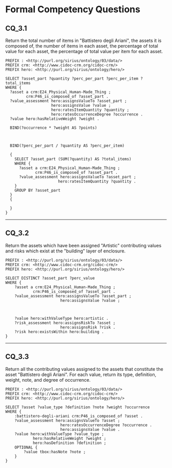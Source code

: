 # Formal Competency Questions
## CQ_3.1
Return the total number of items in "Battistero degli Ariani", the assets it is composed of, the number of items in each asset, the percentage of total value for each asset, the percentage of total value per item for each asset.

```SPARQL
PREFIX : <http://purl.org/sirius/ontology/03/data/>
PREFIX crm: <http://www.cidoc-crm.org/cidoc-crm/>
PREFIX hero: <http://purl.org/sirius/ontology/hero/>

SELECT ?asset_part ?quantity ?perc_per_part ?perc_per_item ?total_items
WHERE {
  ?asset a crm:E24_Physical_Human-Made_Thing ;
         crm:P46_is_composed_of ?asset_part .
  ?value_assessment hero:assignsValueTo ?asset_part ;
                    hero:assignsValue ?value ;
                    hero:ratesItemQuantity ?quantity ;
                    hero:ratesOccurrenceDegree ?occurrence .
  ?value hero:hasRelativeWeight ?weight .
  
  BIND(?occurrence * ?weight AS ?points)



  BIND(?perc_per_part / ?quantity AS ?perc_per_item)

  {
    SELECT ?asset_part (SUM(?quantity) AS ?total_items)
    WHERE {
      ?asset a crm:E24_Physical_Human-Made_Thing ;
             crm:P46_is_composed_of ?asset_part .
      ?value_assessment hero:assignsValueTo ?asset_part ;
                       hero:ratesItemQuantity ?quantity .
    }
    GROUP BY ?asset_part
  }
  {

  }
}
```

***

## CQ_3.2
Return the assets which have been assigned "Artistic" contributing values and risks which exist at the "building" layer of enclosure.

```SPARQL
PREFIX : <http://purl.org/sirius/ontology/03/data/>
PREFIX crm: <http://www.cidoc-crm.org/cidoc-crm/>
PREFIX hero: <http://purl.org/sirius/ontology/hero/>

SELECT DISTINCT ?asset_part ?perc_value
WHERE {
    ?asset a crm:E24_Physical_Human-Made_Thing ;
            crm:P46_is_composed_of ?asset_part .
    ?value_assessment hero:assignsValueTo ?asset_part ;
                        hero:assignsValue ?value ;

                        

    ?value hero:withValueType hero:artistic .
    ?risk_assessment hero:assignsRiskTo ?asset ;
                        hero:assignsRisk ?risk .
    ?risk hero:existsWithin hero:building .
}
```

***

## CQ_3.3
Return all the contributing values assigned to the assets that constitute the asset "Battistero degli Ariani". For each value, return its type, definition, weight, note, and degree of occurrence.

```SPARQL
PREFIX : <http://purl.org/sirius/ontology/03/data/>
PREFIX crm: <http://www.cidoc-crm.org/cidoc-crm/>
PREFIX hero: <http://purl.org/sirius/ontology/hero/>

SELECT ?asset ?value_type ?definition ?note ?weight ?occurrence
WHERE {
    :battistero-degli-ariani crm:P46_is_composed_of ?asset .
    ?value_assessment hero:assignsValueTo ?asset ;
                        hero:ratesOccurrenceDegree ?occurrence .
                        hero:assignsValue ?value .
    ?value hero:withValueType ?value_type ;
            hero:hasRelativeWeight ?weight ;
            hero:hasDefinition ?definition ;
    OPTIONAL {
        ?value tbox:hasNote ?note ;
    }
}
```
